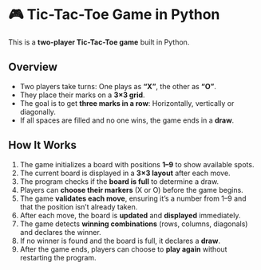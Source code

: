 # 🎮 Tic-Tac-Toe Game in Python

This is a **two-player Tic-Tac-Toe game** built in Python.

## Overview
- Two players take turns: One plays as **“X”**, the other as **“O”**.  
- They place their marks on a **3×3 grid**.  
- The goal is to get **three marks in a row**: Horizontally, vertically or diagonally.  
- If all spaces are filled and no one wins, the game ends in a **draw**.

## How It Works
1. The game initializes a board with positions **1–9** to show available spots.  
2. The current board is displayed in a **3×3 layout** after each move.  
3. The program checks if the **board is full** to determine a draw. 
4. Players can **choose their markers** (X or O) before the game begins.
5. The game **validates each move**, ensuring it’s a number from 1–9 and that the position isn’t already taken.
6. After each move, the board is **updated** and **displayed** immediately.
7. The game detects **winning combinations** (rows, columns, diagonals) and declares the winner.
8. If no winner is found and the board is full, it declares a **draw**.
9. After the game ends, players can choose to **play again** without restarting the program.
